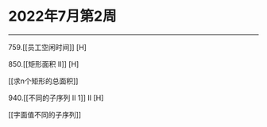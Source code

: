 # 2022年7月第2周

---

759.[[员工空闲时间]] [H]

850.[[矩形面积 II]] [H]

[[求n个矩形的总面积]]

940.[[不同的子序列 II 1]] II [H]

[[字面值不同的子序列]]